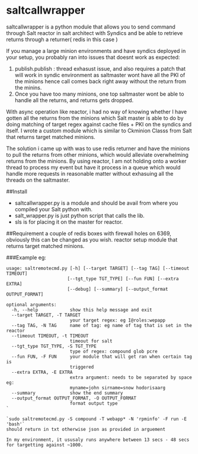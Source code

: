 # saltcallwrapper
saltcallwrapper is a python module that allows you to send command through Salt reactor in salt architect with Syndics and be able to retrieve returns through a returner( redis in this case )

If you manage a large minion environments and have syndics deployed in your setup, you probably ran into issues that doesnt work as expected:

1. publish.publish : thread exhasust issue, and also requires a patch that will work in syndic environment as saltmaster wont have all the PKI of the minions hence call comes back right away without the return from the minins. 
2. Once you have too many minions, one top saltmaster wont be able to handle all the returns, and returns gets dropped.

With async operation like reactor, i had no way of knowing whether I have gotten all the returns from the minions which Salt master is able to do by doing matching of target regex against cache files + PKI on the syndics and itself. I wrote a custom module which is similar to Ckminion Classs from Salt that returns target matched minions. 

The solution i came up with was to use redis returner and have the minions to pull the returns from other minions, which would alleviate overwhelming returns from the minions. By using reactor, I am not holding onto a worker thread to process my event but have it process in a queue which would handle more requests in reasonable matter without exhasuing all the threads on the saltmaster.

##Install
- saltcallwrapper.py is a module and should be avail from where you compiled your Salt python with. 
- salt_wrapper.py is just python script that calls the lib. 
- sls is for placing it on the master for reactor. 

##Requirement
a couple of redis boxes with firewall holes on 6369, obviously this can be changed as you wish. 
reactor setup 
module that returns target matched minions. 

###Example
eg:

```
usage: saltremotecmd.py [-h] [--target TARGET] [--tag TAG] [--timeout TIMEOUT]
                       [--tgt_type TGT_TYPE] [--fun FUN] [--extra EXTRA]
                       [--debug] [--summary] [--output_format OUTPUT_FORMAT]

optional arguments:
  -h, --help            show this help message and exit
  --target TARGET, -T TARGET
                        your target regex: eg I@roles:wepapp
  --tag TAG, -N TAG     name of tag: eg name of tag that is set in the reactor
  --timeout TIMEOUT, -t TIMEOUT
                        timeout for salt
  --tgt_type TGT_TYPE, -S TGT_TYPE
                        type of regex: compound glob pcre
  --fun FUN, -F FUN     your module that will get ran when certain tag is
                        triggered
  --extra EXTRA, -E EXTRA
                        extra argument: needs to be separated by space eg:
                        myname=john sirname=snow hodorisaarg
  --summary             show the end summary
  --output_format OUTPUT_FORMAT, -O OUTPUT_FORMAT
                        format output type
`

`sudo saltremotecmd.py -S compound -T webapp* -N 'rpminfo' -F run -E 'bash'` 
should return in txt otherwise json as provided in arguement 

In my environment, it ususaly runs anywhere between 13 secs - 48 secs for targetting against ~1000.


